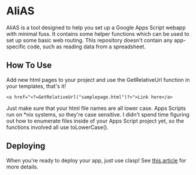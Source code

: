 # AliAS

AliAS is a tool designed to help you set up a Google Apps Script webapp with minimal fuss. It
contains some helper functions which can be used to set up some basic web routing. This repository 
doesn't contain any app-specific code, such as reading data from a spreadsheet.

## How To Use

Add new html pages to your project and use the GetRelativeUrl function in your templates, that's it!

```
<a href="<?=GetRelativeUrl("samplepage.html")?>">Link here</a>
```

Just make sure that your html file names are all lower case. Apps Scripts run on \*nix systems, so they're case sensitive. I didn't spend time figuring out how to enumerate files inside of your Apps Script project yet, so the functions involved all use toLowerCase().

## Deploying

When you're ready to deploy your app, just use clasp! See [this article](https://developers.google.com/apps-script/guides/typescript) for more details.

